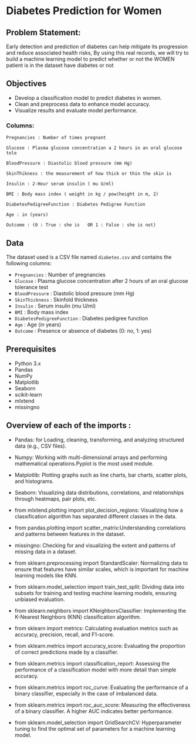 # Diabetes Prediction for Women

## Problem Statement:

Early detection and prediction of diabetes can help mitigate its progression and reduce associated
health risks, By using this real records, we will try to build a machine learning model to predict
whether or not the WOMEN patient is in the dataset have diabetes or not

## Objectives

- Develop a classification model to predict diabetes in women.
- Clean and preprocess data to enhance model accuracy.
- Visualize results and evaluate model performance.

### Columns:

    Pregnancies : Number of times pregnant 
    
    Glucose : Plasma glucose concentration a 2 hours in an oral glucose tole
    
    BloodPressure : Diastolic blood pressure (mm Hg)
    
    SkinThikness : the measurement of how thick or thin the skin is
    
    Insulin : 2-Hour serum insulin ( mu U/ml)
    
    BMI : Body mass index ( weight in kg / pow(height in m, 2)
    
    DiabetesPedigreeFunction : Diabetes Pedigree Function
    
    Age : in (years)
    
    Outcome : (0 : True : she is   OR 1 : False : she is not)   

## Data

The dataset used is a CSV file named `diabetes.csv` and contains the following columns:

- `Pregnancies` : Number of pregnancies
- `Glucose` : Plasma glucose concentration after 2 hours of an oral glucose tolerance test
- `BloodPressure` : Diastolic blood pressure (mm Hg)
- `SkinThickness` : Skinfold thickness
- `Insulin` : Serum insulin (mu U/ml)
- `BMI` : Body mass index
- `DiabetesPedigreeFunction` : Diabetes pedigree function
- `Age` : Age (in years)
- `Outcome` : Presence or absence of diabetes (0: no, 1: yes)

## Prerequisites

- Python 3.x
- Pandas
- NumPy
- Matplotlib
- Seaborn
- scikit-learn
- mlxtend
- missingno

##  Overview of each of the imports :

- Pandas: for Loading, cleaning, transforming, and analyzing structured data (e.g., CSV files).

- Numpy: Working with multi-dimensional arrays and performing mathematical operations.Pyplot is the most used module.

- Matplotlib: Plotting graphs such as line charts, bar charts, scatter plots, and histograms.

- Seaborn:  Visualizing data distributions, correlations, and relationships through heatmaps, pair plots, etc.

- from mlxtend.plotting import plot_decision_regions: Visualizing how a classification algorithm has separated different classes in the data.

- from pandas.plotting import scatter_matrix:Understanding correlations and patterns between features in the dataset.

- missingno: Checking for and visualizing the extent and patterns of missing data in a dataset.

- from sklearn.preprocessing import StandardScaler: Normalizing data to ensure that features have similar scales, which is important for machine learning models like KNN.

- from sklearn.model_selection import train_test_split: Dividing data into subsets for training and testing machine learning models, ensuring unbiased evaluation.

- from sklearn.neighbors import KNeighborsClassifier: Implementing the K-Nearest Neighbors (KNN) classification algorithm.

- from sklearn import metrics: Calculating evaluation metrics such as accuracy, precision, recall, and F1-score.

- from sklearn.metrics import accuracy_score: Evaluating the proportion of correct predictions made by a classifier.

- from sklearn.metrics import classification_report: Assessing the performance of a classification model with more detail than simple accuracy.


- from sklearn.metrics import roc_curve: Evaluating the performance of a binary classifier, especially in the case of imbalanced data.

- from sklearn.metrics import roc_auc_score: Measuring the effectiveness of a binary classifier. A higher AUC indicates better performance.

- from sklearn.model_selection import GridSearchCV: Hyperparameter tuning to find the optimal set of parameters for a machine learning model.
